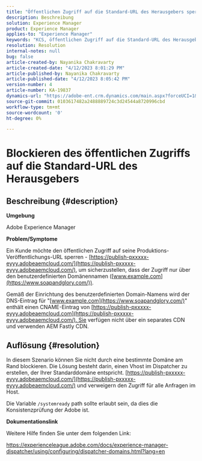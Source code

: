 ```yaml
---
title: "Öffentlichen Zugriff auf die Standard-URL des Herausgebers sperren"
description: Beschreibung
solution: Experience Manager
product: Experience Manager
applies-to: "Experience Manager"
keywords: "KCS, öffentlichen Zugriff auf die Standard-URL des Herausgebers sperren, AEM"
resolution: Resolution
internal-notes: null
bug: false
article-created-by: Nayanika Chakravarty
article-created-date: "4/12/2023 8:01:29 PM"
article-published-by: Nayanika Chakravarty
article-published-date: "4/12/2023 8:05:42 PM"
version-number: 4
article-number: KA-19837
dynamics-url: "https://adobe-ent.crm.dynamics.com/main.aspx?forceUCI=1&pagetype=entityrecord&etn=knowledgearticle&id=b4dd55ce-6cd9-ed11-a7c7-6045bd006b4b"
source-git-commit: 0103617482a2488889724c3d24544a8720996cbd
workflow-type: tm+mt
source-wordcount: '0'
ht-degree: 0%

---
```


# Blockieren des öffentlichen Zugriffs auf die Standard-URL des Herausgebers

## Beschreibung {#description}


<b>Umgebung</b>

Adobe Experience Manager

<b>Problem/Symptome</b>

Ein Kunde möchte den öffentlichen Zugriff auf seine Produktions-Veröffentlichungs-URL sperren - [https://publish-pxxxxx-eyyy.adobeaemcloud.com/](https://publish-pxxxxx-eyyy.adobeaemcloud.com/), um sicherzustellen, dass der Zugriff nur über den benutzerdefinierten Domänennamen ([www.example.com](https://www.soapandglory.com/)).

Gemäß der Einrichtung des benutzerdefinierten Domain-Namens wird der DNS-Eintrag für &quot;[www.example.com](https://www.soapandglory.com/)&quot; enthält einen CNAME-Eintrag von [https://publish-pxxxxx-eyyy.adobeaemcloud.com](https://publish-pxxxxx-eyyy.adobeaemcloud.com/). Sie verfügen nicht über ein separates CDN und verwenden AEM Fastly CDN.


## Auflösung {#resolution}


In diesem Szenario können Sie nicht durch eine bestimmte Domäne am Rand blockieren. Die Lösung besteht darin, einen Vhost im Dispatcher zu erstellen, der Ihrer Standarddomäne entspricht. [https://publish-pxxxxx-eyyy.adobeaemcloud.com/](https://publish-pxxxxx-eyyy.adobeaemcloud.com/) und verweigern den Zugriff für alle Anfragen im Host.

Die Variable `/systemready` path sollte erlaubt sein, da dies die Konsistenzprüfung der Adobe ist.

<b>Dokumentationslink</b>

Weitere Hilfe finden Sie unter dem folgenden Link:

https://experienceleague.adobe.com/docs/experience-manager-dispatcher/using/configuring/dispatcher-domains.html?lang=en
